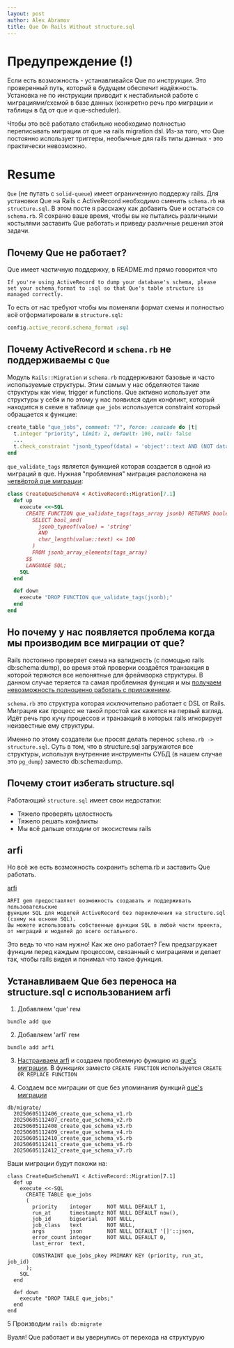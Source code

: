 ```yaml
---
layout: post
author: Alex Abramov
title: Que On Rails Without structure.sql
---
```


# Предупреждение (!)

Если есть возможность - устанавливайся Que по инструкции. Это проверенный путь, который в будущем обеспечит надёжность. Установка не по инструкции приводит к нестабильной работе с миграциями/схемой в базе данных (конкретно речь про миграции и таблицы в бд от que и que-scheduler).

Чтобы это всё работало стабильно необходимо полностью переписывать миграции от que на rails migration dsl. Из-за того, что Que постоянно использует триггеры, необычные для rails типы данных - это практически невозможно.

# Resume

`Que` (не путать с `solid-queue`) имеет ограниченную поддержу rails. Для установки Que на Rails c ActiveRecord необходимо сменить `schema.rb` на `structure.sql`. В этом посте я расскажу как добавить Que и остаться со `schema.rb`. Я сохраню ваше время, чтобы вы не пытались различными костылями заставить Que работать и приведу различные решения этой задачи.

## Почему Que не работает?

Que имеет частичную поддержку, в README.md прямо говорится что

```
If you're using ActiveRecord to dump your database's schema, please set your schema_format to :sql so that Que's table structure is managed correctly.
```

То есть от нас требуют чтобы мы поменяли формат схемы и полностью всё отформатировали в `structure.sql`:

```ruby
config.active_record.schema_format :sql
```

## Почему ActiveRecord и `schema.rb` не поддерживаемы с `Que`

Модуль `Rails::Migration` и `schema.rb` поддерживают базовые и часто используемые структуры. Этим самым у нас обделяются такие структуры как view, trigger и functions. Que активно использует эти структуры у себя и по этому у нас появился один конфликт, который находится в схеме в таблице `que_jobs` используется constraint который обращается к функцие:

```ruby
create_table "que_jobs", comment: "7", force: :cascade do |t|
  t.integer "priority", limit: 2, default: 100, null: false
  ...
  t.check_constraint "jsonb_typeof(data) = 'object'::text AND (NOT data ? 'tags'::text OR jsonb_typeof(data -> 'tags'::text) = 'array'::text AND jsonb_array_length(data -> 'tags'::text) <= 5 AND que_validate_tags(data -> 'tags'::text))", name: "valid_data"
end
```

`que_validate_tags` является функцией которая создается в одной из миграций в que. Нужная "проблемная" миграция расположена на [четвёртой que миграции](https://github.com/que-rb/que/blob/master/lib/que/migrations/4/up.sql#L34):

```ruby
class CreateQueSchemaV4 < ActiveRecord::Migration[7.1]
  def up
    execute <<~SQL
      CREATE FUNCTION que_validate_tags(tags_array jsonb) RETURNS boolean AS $$
        SELECT bool_and(
          jsonb_typeof(value) = 'string'
          AND
          char_length(value::text) <= 100
        )
        FROM jsonb_array_elements(tags_array)
      $$
      LANGUAGE SQL;
    SQL
  end

  def down
    execute "DROP FUNCTION que_validate_tags(jsonb);"
  end
end
```

## Но почему у нас появляется проблема когда мы производим все миграции от que?

Rails постоянно проверяет схема на валидность (c помощью rails db:schema:dump), во время этой проверки создаётся транзакция в которой теряются все непонятные для фреймворка структуры. В данном случае теряется та самая проблемная функция и мы [получаем невозможность полноценно работать с приложением](https://github.com/que-rb/que/issues/397).

`schema.rb` это структура которая исключительно работает с DSL от Rails. Миграция как процесс не такой простой как кажется на первый взгляд. Идёт речь про кучу процессов и транзакций в которых rails игнорирует неизвестные ему структуры.

Именно по этому создатели `Que` просят делать перенос `schema.rb -> structure.sql`. Суть в том, что в structure.sql загружаются все структуры, используя внутренние инструменты СУБД (в нашем случае это `pg_dump`) заместо db:schema:dump.

## Почему стоит избегать structure.sql

Работающий `structure.sql` имеет свои недостатки:

- Тяжело проверять целостность
- Тяжело решать конфликты
- Мы всё дальше отходим от экосистемы rails

## arfi

Но всё же есть возможность сохранить schema.rb и заставить Que работать.

[arfi](https://github.com/unurgunite/arfi)

```
ARFI gem предоставляет возможность создавать и поддерживать пользовательские
функции SQL для моделей ActiveRecord без переключения на structure.sql (схему на основе SQL).
Вы можете использовать собственные функции SQL в любой части проекта,
от миграций и моделей до всего остального.
```

Это ведь то что нам нужно! Как же оно работает?
Гем предзагружает функции перед каждым процессом, связанный с миграциями и делает так, чтобы rails видел и понимал что такое функция.

## Устанавливаем Que без переноса на structure.sql с использованием arfi

1. Добавляем 'que' гем

```
bundle add que
```

2. Добавляем 'arfi' гем

```
bundle add arfi
```

3. [Настраиваем arfi](https://github.com/unurgunite/arfi?tab=readme-ov-file#usage) и создаем проблемную функцию из [que's миграции](https://github.com/que-rb/que/tree/master/lib/que/migrations). В функциях заместо `CREATE FUNCTION` используется `CREATE OR REPLACE FUNCTION`

4. Создаем все миграции от que без упоминания функций [que's миграции](https://github.com/que-rb/que/tree/master/lib/que/migrations)

```
db/migrate/
  20250605112406_create_que_schema_v1.rb
  20250605112407_create_que_schema_v2.rb
  20250605112408_create_que_schema_v3.rb
  20250605112409_create_que_schema_v4.rb
  20250605112410_create_que_schema_v5.rb
  20250605112411_create_que_schema_v6.rb
  20250605112412_create_que_schema_v7.rb
```

Ваши миграции будут похожи на:

```
class CreateQueSchemaV1 < ActiveRecord::Migration[7.1]
  def up
    execute <<-SQL
      CREATE TABLE que_jobs
      (
        priority    integer     NOT NULL DEFAULT 1,
        run_at      timestamptz NOT NULL DEFAULT now(),
        job_id      bigserial   NOT NULL,
        job_class   text        NOT NULL,
        args        json        NOT NULL DEFAULT '[]'::json,
        error_count integer     NOT NULL DEFAULT 0,
        last_error  text,

        CONSTRAINT que_jobs_pkey PRIMARY KEY (priority, run_at, job_id)
      );
    SQL
  end

  def down
    execute "DROP TABLE que_jobs;"
  end
end
```

5 Производим `rails db:migrate`

Вуаля! Que работает и вы увернулись от перехода на структурую
